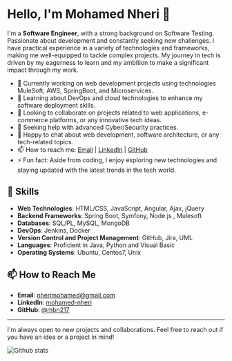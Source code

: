 # Hello, I'm Mohamed Nheri 👋

I'm a **Software Engineer**, with a strong background on Software Testing. 
Passionate about development and constantly seeking new challenges. 
I have practical experience in a variety of technologies and frameworks, making me well-equipped to tackle complex projects.
My journey in tech is driven by my eagerness to learn and my ambition to make a significant impact through my work.

- 🔭 Currently working on web development projects using technologies MuleSoft, AWS, SpringBoot, and Microservices.
- 🌱 Learning about DevOps and cloud technologies to enhance my software deployment skills.
- 👯 Looking to collaborate on projects related to web applications, e-commerce platforms, or any innovative tech ideas.
- 🤔 Seeking help with advanced Cyber/Security practices.
- 💬 Happy to chat about web development, software architecture, or any tech-related topics.
- 📫 How to reach me: [Email](mailto:malek.kadri100@gmail.com) | [LinkedIn](https://www.linkedin.com/in/malek-kadri) | [GitHub](https://github.com/malekkadri)
- ⚡ Fun fact: Aside from coding, I enjoy exploring new technologies and staying updated with the latest trends in the tech world.

## 🚀 Skills

- **Web Technologies**: HTML/CSS, JavaScript, Angular, Ajax, jQuery
- **Backend Frameworks**: Spring Boot, Symfony, Node.js , Mulesoft
- **Databases**: SQL/PL, MySQL, MongoDB
- **DevOps**: Jenkins, Docker
- **Version Control and Project Management**: GitHub, Jira, UML
- **Languages**: Proficient in Java, Python and Visual Basic
- **Operating Systems**: Ubuntu, Centos7, Unix


## 📫 How to Reach Me

- **Email**: [nherimohamed@gmail.com](mailto:nherimohamed@gmail.com)
- **LinkedIn**: [mohamed-nheri](https://www.linkedin.com/in/mohamed-nheri-36a367156)
- **GitHub**: [@mbn217](https://github.com/mbn217)

---

I'm always open to new projects and collaborations. Feel free to reach out if you have an idea or a project in mind!

![Github stats](https://github-readme-stats.vercel.app/api?username=mbn217)